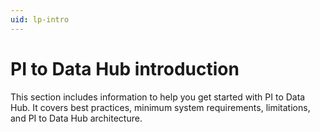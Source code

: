 ```yaml
---
uid: lp-intro
---
```


# PI to Data Hub introduction

This section includes information to help you get started with PI to Data Hub.  It covers best practices, minimum system requirements, limitations, and PI to Data Hub architecture.
